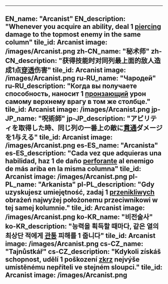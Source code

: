 ---

EN_name: "Arcanist"
EN_description: "Whenever you acquire an ability, deal 1 <u>piercing</u> damage to the topmost enemy in the same column"
tile_id: Arcanist
image: /images/Arcanist.png
zh-CN_name: "秘术师"
zh-CN_description: "获得技能时对同列最上面的敌人造成1点<u>穿透</u>伤害"
tile_id: Arcanist
image: /images/Arcanist.png
ru-RU_name: "Чародей"
ru-RU_description: "Когда вы получаете способность, наносит 1 <u>пронзающий</u> урон самому верхнему врагу в том же столбце."
tile_id: Arcanist
image: /images/Arcanist.png
jp-JP_name: "呪術師"
jp-JP_description: "アビリティを取得した時、同じ列の一番上の敵に<u>貫通</u>ダメージを1与える"
tile_id: Arcanist
image: /images/Arcanist.png
es-ES_name: "Arcanista"
es-ES_description: "Cada vez que adquieras una habilidad, haz 1 de daño <u>perforante</u> al enemigo de más ariba en la misma columna"
tile_id: Arcanist
image: /images/Arcanist.png
pl-PL_name: "Arkanista"
pl-PL_description: "Gdy uzyskujesz umiejętność, zadaj 1 <u>przenikliwych</u> obrażeń najwyżej położonemu przeciwnikowi w tej samej kolumnie."
tile_id: Arcanist
image: /images/Arcanist.png
ko-KR_name: "비전술사"
ko-KR_description: "능력을 획득할 때마다, 같은 열의 최상단 적에게 <u>관통</u> 피해를 1 줍니다"
tile_id: Arcanist
image: /images/Arcanist.png
cs-CZ_name: "Tajnůstkář"
cs-CZ_description: "Kdykoli získáš schopnost, udělí 1 poškození <u>zkrz</u> nejvýše umístěnému nepříteli ve stejném sloupci."
tile_id: Arcanist
image: /images/Arcanist.png
---